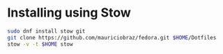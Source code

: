 # Installing using Stow

```sh
sudo dnf install stow git
git clone https://github.com/mauriciobraz/fedora.git $HOME/Dotfiles
stow -v -t $HOME stow
```

